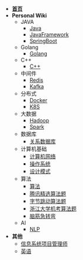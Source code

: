- [**首页**](/)
- **Personal Wiki**
  - JAVA
    - [Java](Java/Java.md)
    - [JavaFramework](Java/JavaFramework.md)
    - [SpringBoot](Java/Springboot)
  - Golang
    - [Golang](Golang/go.md)
  - C++
    - [C++](C++/cpp.md)
  - 中间件
    - [Redis](Tool/Redis.md)
    - [Kafka](Tool/Kafka.md)
  - 分布式
    - [Docker](DSTB/Docker.md)
    - [K8S](DSTB/K8S.md)
  - 大数据
    - [Hadoop](BigData/Hadoop.md)
    - [Spark](BigData/Spark.md)
  - 数据库
    - [关系数据库](数据库/DB.md)
  - 计算机基础
    - [计算机网络](计算机基础/计算机网络.md)
    - [操作系统](计算机基础/OS.md)
    - [设计模式](计算机基础/DP.md)
  - 算法
    - [算法](算法/Algorithm.md)
    - [腾讯精选算法题](算法/Tencent.md)
    - [字节跳动算法题](算法/Tiktok.md)
    - [浙江大学机考算法题](算法/zju_algo.md)
    - [脑筋急转弯](算法/脑筋急转弯.md)
  - AI
    - [NLP](AI/NLP.md)
- **其他**
  - [信息系统项目管理师](other/高项.md)
  - [英语](other/English.md)
